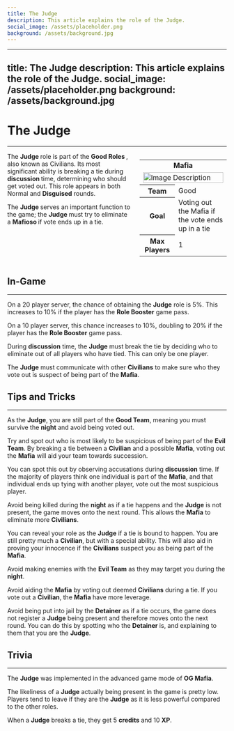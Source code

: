 ```yaml
---
title: The Judge
description: This article explains the role of the Judge.
social_image: /assets/placeholder.png
background: /assets/background.jpg
---
```

---
title: The Judge
description: This article explains the role of the Judge.
social_image: /assets/placeholder.png
background: /assets/background.jpg
---

# The Judge
---

<style>
@media (max-width: 768px) { /* For mobile users */
    .flex-container {
        flex-direction: column;
        align-items: center;
    }
    .infobox {
        align-self: center;
        order: -1;
        margin-left: 0;
        margin-bottom: 20px;
        width: 100%;
        max-width: 300px;
    }
}
</style>

<div class="flex-container" style="display: flex; align-items: flex-start;">
    <div style="flex: 1;">
        The <b> Judge </b> role is part of the <b> Good Roles </b>, also known as Civilians. Its most significant ability is breaking a tie during <b> discussion </b> time, determining who should get voted out. This role appears in both Normal and <b>Disguised</b> rounds.<p> The <b> Judge </b> serves an important function to the game; the <b> Judge </b> must try to eliminate a <b> Mafioso </b> if vote ends up in a tie.
    </div>
    <div class="infobox" style="flex: 0 0 200px; margin-left: 20px;">
        <table>
            <tr>
                <td colspan="2" style="text-align: center; font-weight: bold;">Mafia</td>
            </tr>
            <td colspan="2"><img src="https://mafiawiki.astrofare.xyz/assets/placeholder.png" alt="Image Description" class="infobox-image" style="width: 100%;"></td>
            </tr>
            <tr>
                <th>Team</th>
                <td>Good</td>
            </tr>
            <tr>
                <th>Goal</th>
                <td>Voting out the Mafia if the vote ends up in a tie</td>
            </tr>
            <tr>
                 <th> Max Players </th>
                 <td> 1 </th>
            </tr>
        </table>
    </div>
</div>

## **In-Game**
---
On a 20 player server, the chance of obtaining the **Judge** role is 5%. This increases to 10% if the player has the **Role Booster** game pass.

On a 10 player server, this chance increases to 10%, doubling to 20% if the player has the **Role Booster** game pass.

During **discussion** time, the **Judge** must break the tie by deciding who to eliminate out of all players who have tied. This can only be one player.

The **Judge** must communicate with other **Civilians** to make sure who they vote out is suspect of being part of the **Mafia**. 

## **Tips and Tricks**
---
As the **Judge**, you are still part of the **Good Team**, meaning you must survive the **night** and avoid being voted out.

Try and spot out who is most likely to be suspicious of being part of the **Evil Team**. By breaking a tie between a **Civilian** and a possible **Mafia**, voting out the **Mafia** will aid your team towards succession.

You can spot this out by observing accusations during **discussion** time. If the majority of players think one individual is part of the **Mafia**, and that individual ends up tying with another player, vote out the most suspicious player.

Avoid being killed during the **night** as if a tie happens and the **Judge** is not present, the game moves onto the next round. This allows the **Mafia** to eliminate more **Civilians**.

You can reveal your role as the **Judge** if a tie is bound to happen. You are still pretty much a **Civilian**, but with a special ability. This will also aid in proving your innocence if the **Civilians** suspect you as being part of the **Mafia**. 

Avoid making enemies with the **Evil Team** as they may target you during the **night**. 

Avoid aiding the **Mafia** by voting out deemed **Civilians** during a tie. If you vote out a **Civilian**, the **Mafia** have more leverage.

Avoid being put into jail by the **Detainer** as if a tie occurs, the game does not register a **Judge** being present and therefore moves onto the next round. You can do this by spotting who the **Detainer** is, and explaining to them that you are the **Judge**. 
## **Trivia**
---

The **Judge** was implemented in the advanced game mode of **OG Mafia**. 

The likeliness of a **Judge** actually being present in the game is pretty low. Players tend to leave if they are the **Judge** as it is less powerful compared to the other roles.

When a **Judge** breaks a tie, they get 5 **credits** and 10 **XP**. 
